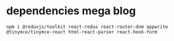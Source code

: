 # dependencies mega blog
```
npm i @reduxjs/toolkit react-redux react-router-dom appwrite @tinymce/tinymce-react html-react-parser react-hook-form
```